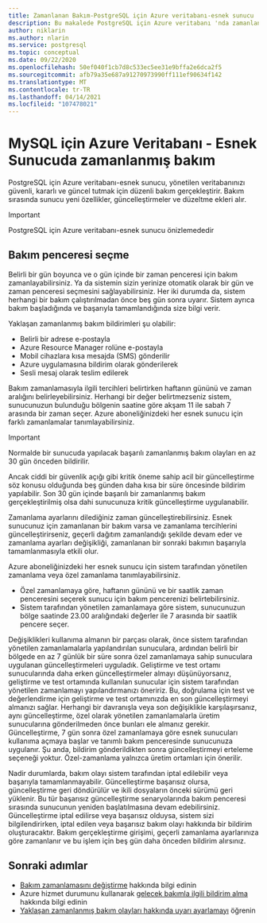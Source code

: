 ```yaml
---
title: Zamanlanan Bakım-PostgreSQL için Azure veritabanı-esnek sunucu
description: Bu makalede PostgreSQL için Azure veritabanı 'nda zamanlanmış bakım özelliği (esnek sunucu) açıklanmaktadır.
author: niklarin
ms.author: nlarin
ms.service: postgresql
ms.topic: conceptual
ms.date: 09/22/2020
ms.openlocfilehash: 50ef040f1cb7d8c533ec5ee31e9bffa2e6dca2f5
ms.sourcegitcommit: afb79a35e687a91270973990ff111ef90634f142
ms.translationtype: MT
ms.contentlocale: tr-TR
ms.lasthandoff: 04/14/2021
ms.locfileid: "107478021"
---
```

# <a name="scheduled-maintenance-in-azure-database-for-postgresql--flexible-server"></a>MySQL için Azure Veritabanı - Esnek Sunucuda zamanlanmış bakım
 
PostgreSQL için Azure veritabanı-esnek sunucu, yönetilen veritabanınızı güvenli, kararlı ve güncel tutmak için düzenli bakım gerçekleştirir. Bakım sırasında sunucu yeni özellikler, güncelleştirmeler ve düzeltme ekleri alır.
 
> [!IMPORTANT]
> PostgreSQL için Azure veritabanı-esnek sunucu önizlemededir
 
## <a name="selecting-a-maintenance-window"></a>Bakım penceresi seçme
 
Belirli bir gün boyunca ve o gün içinde bir zaman penceresi için bakım zamanlayabilirsiniz. Ya da sistemin sizin yerinize otomatik olarak bir gün ve zaman penceresi seçmesini sağlayabilirsiniz. Her iki durumda da, sistem herhangi bir bakım çalıştırılmadan önce beş gün sonra uyarır. Sistem ayrıca bakım başladığında ve başarıyla tamamlandığında size bilgi verir.
 
Yaklaşan zamanlanmış bakım bildirimleri şu olabilir:
 
* Belirli bir adrese e-postayla
* Azure Resource Manager rolüne e-postayla
* Mobil cihazlara kısa mesajda (SMS) gönderilir
* Azure uygulamasına bildirim olarak gönderilerek
* Sesli mesaj olarak teslim edilerek
 
Bakım zamanlamasıyla ilgili tercihleri belirtirken haftanın gününü ve zaman aralığını belirleyebilirsiniz. Herhangi bir değer belirtmezseniz sistem, sunucunuzun bulunduğu bölgenin saatine göre akşam 11 ile sabah 7 arasında bir zaman seçer. Azure aboneliğinizdeki her esnek sunucu için farklı zamanlamalar tanımlayabilirsiniz. 
 
> [!IMPORTANT]
> Normalde bir sunucuda yapılacak başarılı zamanlanmış bakım olayları en az 30 gün önceden bildirilir.
>
> Ancak ciddi bir güvenlik açığı gibi kritik öneme sahip acil bir güncelleştirme söz konusu olduğunda beş günden daha kısa bir süre öncesinde bildirim yapılabilir. Son 30 gün içinde başarılı bir zamanlanmış bakım gerçekleştirilmiş olsa dahi sunucunuza kritik güncelleştirme uygulanabilir.

Zamanlama ayarlarını dilediğiniz zaman güncelleştirebilirsiniz. Esnek sunucunuz için zamanlanan bir bakım varsa ve zamanlama tercihlerini güncelleştirirseniz, geçerli dağıtım zamanlandığı şekilde devam eder ve zamanlama ayarları değişikliği, zamanlanan bir sonraki bakımın başarıyla tamamlanmasıyla etkili olur.

Azure aboneliğinizdeki her esnek sunucu için sistem tarafından yönetilen zamanlama veya özel zamanlama tanımlayabilirsiniz.  
* Özel zamanlamaya göre, haftanın gününü ve bir saatlik zaman penceresini seçerek sunucu için bakım pencerenizi belirtebilirsiniz.  
* Sistem tarafından yönetilen zamanlamaya göre sistem, sunucunuzun bölge saatinde 23.00 aralığındaki değerler ile 7 arasında bir saatlik pencere seçer.  

Değişiklikleri kullanıma almanın bir parçası olarak, önce sistem tarafından yönetilen zamanlamalarla yapılandırılan sunuculara, ardından belirli bir bölgede en az 7 günlük bir süre sonra özel zamanlamaya sahip sunuculara uygulanan güncelleştirmeleri uyguladık. Geliştirme ve test ortamı sunucularında daha erken güncelleştirmeler almayı düşünüyorsanız, geliştirme ve test ortamında kullanılan sunucular için sistem tarafından yönetilen zamanlamayı yapılandırmanızı öneririz. Bu, doğrulama için test ve değerlendirme için geliştirme ve test ortamınızda en son güncelleştirmeyi almanızı sağlar. Herhangi bir davranışla veya son değişiklikle karşılaşırsanız, aynı güncelleştirme, özel olarak yönetilen zamanlamalarla üretim sunucularına gönderilmeden önce bunları ele almanız gerekir. Güncelleştirme, 7 gün sonra özel zamanlamaya göre esnek sunucuları kullanıma açmaya başlar ve tanımlı bakım penceresinde sunucunuza uygulanır. Şu anda, bildirim gönderildikten sonra güncelleştirmeyi erteleme seçeneği yoktur. Özel-zamanlama yalnızca üretim ortamları için önerilir. 

Nadir durumlarda, bakım olayı sistem tarafından iptal edilebilir veya başarıyla tamamlanmayabilir. Güncelleştirme başarısız olursa, güncelleştirme geri döndürülür ve ikili dosyaların önceki sürümü geri yüklenir. Bu tür başarısız güncelleştirme senaryolarında bakım penceresi sırasında sunucunun yeniden başlatılmasına devam edebilirsiniz. Güncelleştirme iptal edilirse veya başarısız olduysa, sistem sizi bilgilendirirken, iptal edilen veya başarısız bakım olayı hakkında bir bildirim oluşturacaktır. Bakım gerçekleştirme girişimi, geçerli zamanlama ayarlarınıza göre zamanlanır ve bu işlem için beş gün daha önceden bildirim alırsınız. 

 
## <a name="next-steps"></a>Sonraki adımlar
 
* [Bakım zamanlamasını değiştirme](how-to-maintenance-portal.md) hakkında bilgi edinin
* Azure hizmet durumunu kullanarak [gelecek bakımla ilgili bildirim alma](../../service-health/service-notifications.md) hakkında bilgi edinin
* [Yaklaşan zamanlanmış bakım olayları hakkında uyarı ayarlamayı](../../service-health/resource-health-alert-monitor-guide.md) öğrenin

